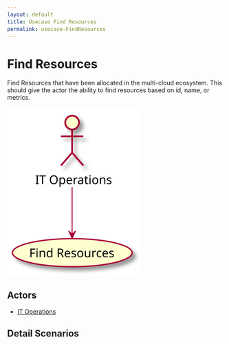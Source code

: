 ```yaml
---
layout: default
title: Usecase Find Resources
permalink: usecase-FindResources
---
```


# Find Resources

Find Resources that have been allocated in the multi-cloud ecosystem. This should give the actor the ability to find resources based on id, name, or metrics.

![Activities Diagram](./activities.svg)

## Actors

* [IT Operations](actor-itops)


## Detail Scenarios


  

